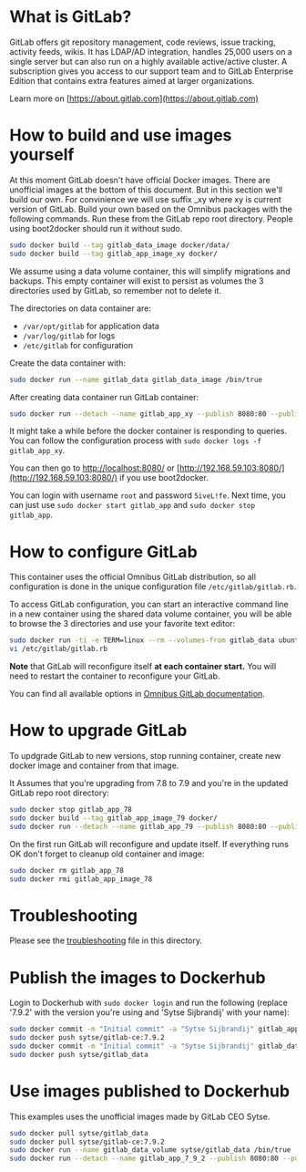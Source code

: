 What is GitLab?
===============

GitLab offers git repository management, code reviews, issue tracking, activity feeds, wikis. It has LDAP/AD integration, handles 25,000 users on a single server but can also run on a highly available active/active cluster. A subscription gives you access to our support team and to GitLab Enterprise Edition that contains extra features aimed at larger organizations.

Learn more on [https://about.gitlab.com](https://about.gitlab.com)


How to build and use images yourself
======================

At this moment GitLab doesn't have official Docker images.
There are unofficial images at the bottom of this document.
But in this section we'll build our own.
For convinience we will use suffix _xy where xy is current version of GitLab.
Build your own based on the Omnibus packages with the following commands.
Run these from the GitLab repo root directory.
People using boot2docker should run it without sudo.

```bash
sudo docker build --tag gitlab_data_image docker/data/
sudo docker build --tag gitlab_app_image_xy docker/
```

We assume using a data volume container, this will simplify migrations and backups.
This empty container will exist to persist as volumes the 3 directories used by GitLab, so remember not to delete it.

The directories on data container are:

- `/var/opt/gitlab` for application data
- `/var/log/gitlab` for logs
- `/etc/gitlab` for configuration

Create the data container with:

```bash
sudo docker run --name gitlab_data gitlab_data_image /bin/true
```

After creating data container run GitLab container:

```bash
sudo docker run --detach --name gitlab_app_xy --publish 8080:80 --publish 2222:22 --volumes-from gitlab_data gitlab_app_image_xy
```

It might take a while before the docker container is responding to queries. You can follow the configuration process with `sudo docker logs -f gitlab_app_xy`.

You can then go to [http://localhost:8080/](http://localhost:8080/) or [http://192.168.59.103:8080/](http://192.168.59.103:8080/) if you use boot2docker.

You can login with username `root` and password `5iveL!fe`.
Next time, you can just use `sudo docker start gitlab_app` and `sudo docker stop gitlab_app`.

How to configure GitLab
========================

This container uses the official Omnibus GitLab distribution, so all configuration is done in the unique configuration file `/etc/gitlab/gitlab.rb`.

To access GitLab configuration, you can start an interactive command line in a new container using the shared data volume container, you will be able to browse the 3 directories and use your favorite text editor:

```bash
sudo docker run -ti -e TERM=linux --rm --volumes-from gitlab_data ubuntu
vi /etc/gitlab/gitlab.rb
```

**Note** that GitLab will reconfigure itself **at each container start.** You will need to restart the container to reconfigure your GitLab.

You can find all available options in [Omnibus GitLab documentation](https://gitlab.com/gitlab-org/omnibus-gitlab/blob/master/README.md#configuration).

How to upgrade GitLab
========================

To updgrade GitLab to new versions, stop running container, create new docker image and container from that image.

It Assumes that you're upgrading from 7.8 to 7.9 and you're in the updated GitLab repo root directory:

```bash
sudo docker stop gitlab_app_78
sudo docker build --tag gitlab_app_image_79 docker/
sudo docker run --detach --name gitlab_app_79 --publish 8080:80 --publish 2222:22 --volumes-from gitlab_data gitlab_app_image_79
```

On the first run GitLab will reconfigure and update itself. If everything runs OK don't forget to cleanup old container and image:

```bash
sudo docker rm gitlab_app_78
sudo docker rmi gitlab_app_image_78
```

Troubleshooting
=========================
Please see the [troubleshooting](troubleshooting.md) file in this directory.


Publish the images to Dockerhub
=========================
Login to Dockerhub with `sudo docker login` and run the following (replace '7.9.2' with the version you're using and 'Sytse Sijbrandij' with your name):

```bash
sudo docker commit -m "Initial commit" -a "Sytse Sijbrandij" gitlab_app_xy sytse/gitlab-ce:7.9.2
sudo docker push sytse/gitlab-ce:7.9.2
sudo docker commit -m "Initial commit" -a "Sytse Sijbrandij" gitlab_data sytse/gitlab_data
sudo docker push sytse/gitlab_data
```

Use images published to Dockerhub
================================
This examples uses the unofficial images made by GitLab CEO Sytse.

```bash
sudo docker pull sytse/gitlab_data
sudo docker pull sytse/gitlab-ce:7.9.2
sudo docker run --name gitlab_data_volume sytse/gitlab_data /bin/true
sudo docker run --detach --name gitlab_app_7_9_2 --publish 8080:80 --publish 2222:22 --volumes-from gitlab_data_volume sytse/gitlab-ce:7.9.2
```
